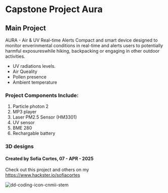 # Capstone Project Aura

## Main Project
AURA -  Air & UV Real-time Alerts
Compact and smart device designed to monitor enverinmental conditions in real-time and alerts users to potentially harmful exposureswhile hiking, backpacking or engaging in other outdoor activities.
* UV radiations levels.
* Air Queality
* Pollen presence
* Ambient temperature

### Project Components Include:
1. Particle photon 2
2. MP3 player
3. Laser PM2.5 Sensor (HM3301)
4. UV sensor
5. BME 280
6. Rechargable battery

### 3D designs

####  Created by Sofia Cortes, 07 - APR - 2025
Check out this project and others on my https://www.hackster.io/sofiacortes 

![dd-coding-icon-cnmii-stem](https://github.com/user-attachments/assets/c23232a4-bad2-40ad-b13b-696575538c33)

